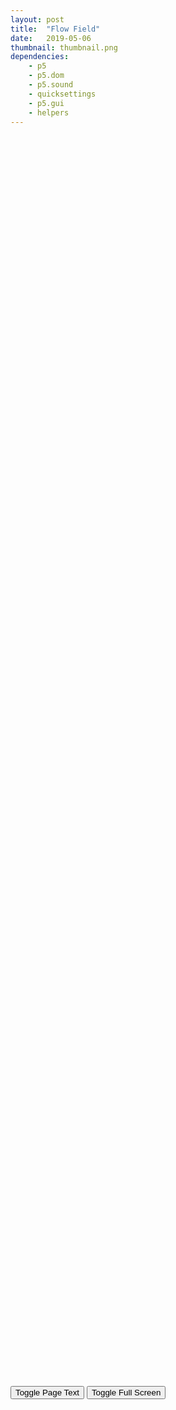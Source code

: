 ```yaml
---
layout: post
title:  "Flow Field"
date:   2019-05-06
thumbnail: thumbnail.png
dependencies:
    - p5
    - p5.dom
    - p5.sound
    - quicksettings
    - p5.gui
    - helpers
---
```


<div id="sketch-holder">
    <script type="text/javascript" src="sketch/sketch.js"></script>
    <script type="text/javascript" src="sketch/particle.js"></script>
</div>

<div id="pageText" markdown="1" style="visibility:hidden">

##### Try pressing ***'s'*** on your keyboard to bring up sketch manipulation options.

##### Take a snapshot of the canvas at any time by pressing ***'p'***.

##### Reload the page at any time to generate a new landscape. Just press 'CMD+R'.

A gathering of particle objects traverse the canvas. They are propelled by vector forces directly beneath their position. Try disabling 'enableFlowField' in the GUI options to see how the particles move without flow field forces.

# Sketch Manipulation Descriptions:

**Press** *s* **to bring up sketch manipulation options.**

- backgroundC:
##### Set the color for the background the to be rendered by using a simple color-picker interface.

- backgroundA:
##### Adjust the Alpha transparency of the background.

- strokeC:
##### Set the color for the stroke to be rendered by using a simple color-picker interface.

- strokeA:
##### Adjust the Alpha transparency of the stroke color.

- fillC:
##### Set the color for the casted rays to be rendered by using a simple color-picker interface.

  - ##### Note, fill only renders when using shapes, not lines.

- fillA:
##### Adjust the Alpha transparency of the rays.

  - ##### Note, fill only renders when using shapes, not lines.

- minSpeed:
##### The minimum random speed value a particle can pick when it re-enters the scene.

- maxSpeed:
##### The maximum random speed value a particle can pick when it re-enters the scene.

- angleVal:
##### The angle of rotation multiplied by the random noise values. Try setting this value to '0' to flatten the flow field vector angles.

- angleMult:
##### Multiple the 'angleVal' by a factor of this value.

- targetMagnitude:
##### Tune the strength of the mouse force applied to the particles when the screen is clicked.

- zoffAdjust:
##### Adjust the rate of noise change in the z-axis. The greater the rate of change, the more erratic the particles will be.

- incAdjust:
##### Adjust the rate of noise change in the x and y-axis. The greater the rate of change, the more erratic the particles will be.

- showFlowField:
##### Render the flow field on the canvas, with each vector in the field rendered as a line pointing towards its angle of rotation.

- enableFlowField:
##### Enable or disable flow field vector forces.


This flow field system is [based on an example from The Coding Train](https://thecodingtrain.com/CodingChallenges/024-perlinnoiseflowfield.html).

### Here are a few examples of stills created through this generator:

![Flow_Field_1](flow_field_captures/Flow_Fields-resized.png)  
![Flow_Field_2](flow_field_captures/Flow_Fields2-resized.png)  
![Flow_Field_3](flow_field_captures/Flow_Fields3-resized.png)  
![Flow_Field_4](flow_field_captures/Flow_Fields4-resized.png)  
![Flow_Field_5](flow_field_captures/Flow_Fields5-resized.png)  
![Flow_Field_6](flow_field_captures/Flow_Fields6-resized.png)  
![Flow_Field_7](flow_field_captures/Flow_Fields7-resized.png)

Project Resources can be found [here](/resources).

</div>

<button onclick="renderPageText();">Toggle Page Text</button>
<button id="fsbutton" onclick="toggleFullScreen();">Toggle Full Screen</button>
